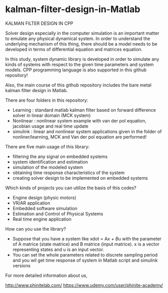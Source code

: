 # kalman-filter-design-in-Matlab

KALMAN FILTER DESIGN IN CPP

 Solver design especially in the computer simulation is an important matter to emulate any physical dynamical system. In order to understand the underlying mechanism of this thing, there should be a model needs to be developed in terms of differential equation and matrices equation.
 
 In this study, system dynamic library is developed in order to simulate any kinds of systems with respect to the given time parameters and system models. CPP programming language is also supported in this github repository!
 
 Also, the main course of this github repository includes the bare metal kalman filter design in Matlab.
 
 There are four folders in this repository:
 
 - Learning : standard matlab kalman filter based on forward difference solver in linear domain (MCK system)
 - Nonlinear : nonlinear system example with van der pol equation, jacobian usage and real time update
 - simulink : linear and nonlinear system applications given in the folder of nonliner/learning, MCK and Van der pol equation are performed!
 
 There are five main usage of this library:
 
 - filtering the any signal on embedded systems
 - system identification and estimation
 - simulation of the modeled system
 - obtaining time response characteristics of the system
 - creating solver design to be implemented on embedded systems

  
Which kinds of projects you can utilize the basis of this codes?

 - Engine design (physic motors)
 - VR/AR application
 - Embedded software simulation
 - Estimation and Control of Physical Systems
 - Real time engine application

How can you use the library?

 - Suppose that you have a system like
  xdot = A*x + B*u
   with the parameter of A matrice (state matrice) and B matrice (input matrice). x is a vector representing states and u is an input vector.
 - You can set the whole parameters related to discrete sampling period and you wil get time response of system in Matlab script and simulink versions


For more detailed information about us,   

  http://www.phinitelab.com/
  https://www.udemy.com/user/phinite-academy/
  
